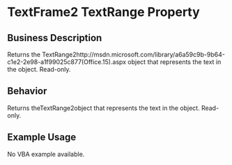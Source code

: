 # TextFrame2 TextRange Property

## Business Description
Returns the TextRange2http://msdn.microsoft.com/library/a6a59c9b-9b64-c1e2-2e98-a1f99025c877(Office.15).aspx object that represents the text in the object. Read-only.

## Behavior
Returns theTextRange2object that represents the text in the object. Read-only.

## Example Usage
No VBA example available.